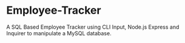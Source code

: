 # Employee-Tracker
A SQL Based Employee Tracker using CLI Input, Node.js Express and Inquirer to manipulate a MySQL database. 
